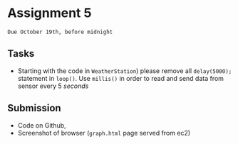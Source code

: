 # Assignment 5
`Due October 19th, before midnight`


## Tasks
- Starting with the code in `WeatherStation`) please remove all `delay(5000);` statement in `loop()`. Use `millis()` in order to read and send data from  sensor every 5 *seconds*




## Submission
- Code on Github, 
- Screenshot of browser (`graph.html` page served from ec2)


